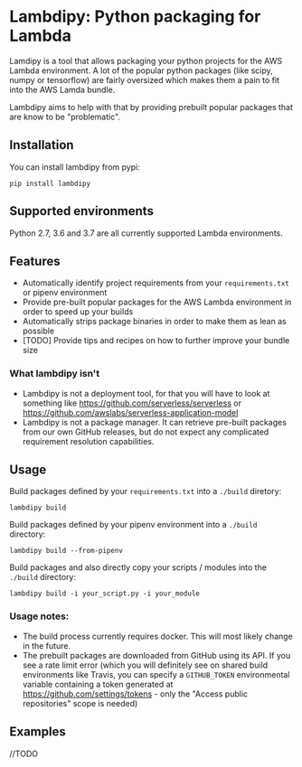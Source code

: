 # Lambdipy: Python packaging for Lambda

Lamdipy is a tool that allows packaging your python projects for the AWS Lambda environment.
A lot of the popular python packages (like scipy, numpy or tensorflow) are fairly oversized which makes them a pain
to fit into the AWS Lamda bundle.

Lambdipy aims to help with that by providing prebuilt popular packages that are know to be 
"problematic". 

## Installation
You can install lambdipy from pypi:
```
pip install lambdipy
```

## Supported environments
Python 2.7, 3.6 and 3.7 are all currently supported Lambda environments.

## Features
 * Automatically identify project requirements from your `requirements.txt` or pipenv environment
 * Provide pre-built popular packages for the AWS Lambda environment in order to speed up your builds
 * Automatically strips package binaries in order to make them as lean as possible
 * [TODO] Provide tips and recipes on how to further improve your bundle size
 
### What lambdipy isn't
 * Lambdipy is not a deployment tool, for that you will have to look at something like 
   https://github.com/serverless/serverless or https://github.com/awslabs/serverless-application-model
 * Lambdipy is not a package manager. It can retrieve pre-built packages from our own GitHub releases, 
   but do not expect any complicated requirement resolution capabilities. 

## Usage

Build packages defined by your `requirements.txt` into a `./build` diretory:

```
lambdipy build
```

Build packages defined by your pipenv environment into a `./build` directory:

```
lambdipy build --from-pipenv
```

Build packages and also directly copy your scripts / modules into the `./build` directory:
```
lambdipy build -i your_script.py -i your_module
```

### Usage notes:
 * The build process currently requires docker.
   This will most likely change in the future.
 * The prebuilt packages are downloaded from GitHub using its API. If you see a rate limit error 
 (which you will definitely see on shared build environments like Travis, you can specify a
 `GITHUB_TOKEN` environmental variable containing a token generated at https://github.com/settings/tokens - 
 only the "Access public repositories" scope is needed) 

## Examples
//TODO
